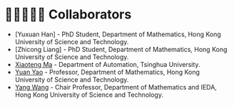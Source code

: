 # 👨🏽‍🤝‍👨🏼 Collaborators
- [Yuxuan Han] -  PhD Student, Department of Mathematics, Hong Kong University of Science and Technology. 
- [Zhicong Liang] -  PhD Student, Department of Mathematics, Hong Kong University of Science and Technology. 
- [Xiaoteng Ma](https://xtma.github.io) -  Department of Automation, Tsinghua University.
- [Yuan Yao](https://www.math.hkust.edu.hk/people/faculty/profile/yuany/) -  Professor, Department of Mathematics, Hong Kong University of Science and Technology.
- [Yang Wang](https://facultyprofiles.hkust.edu.hk/profiles.php?profile=yang-wang-yangwang/) -  Chair Professor, Department of Mathematics and IEDA, Hong Kong University of Science and Technology.